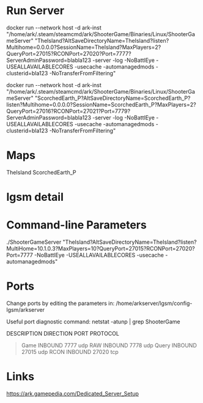 
# Run Server

docker run --network host -d ark-inst \
"/home/ark/.steam/steamcmd/ark/ShooterGame/Binaries/Linux/ShooterGameServer" "TheIsland?AltSaveDirectoryName=TheIsland?listen?Multihome=0.0.0.0?SessionName=TheIsland?MaxPlayers=2?QueryPort=27015?RCONPort=27020?Port=7777?ServerAdminPassword=blabla123 -server -log -NoBattlEye -USEALLAVAILABLECORES -usecache -automanagedmods -clusterid=bla123 -NoTransferFromFiltering"

docker run --network host -d ark-inst \
"/home/ark/.steam/steamcmd/ark/ShooterGame/Binaries/Linux/ShooterGameServer" "ScorchedEarth_P?AltSaveDirectoryName=ScorchedEarth_P?listen?Multihome=0.0.0.0?SessionName=ScorchedEarth_P?MaxPlayers=2?QueryPort=27016?RCONPort=27021?Port=7779?ServerAdminPassword=blabla123 -server -log -NoBattlEye -USEALLAVAILABLECORES -usecache -automanagedmods -clusterid=bla123 -NoTransferFromFiltering"


# Maps

TheIsland
ScorchedEarth_P


# lgsm detail

Command-line Parameters
================================================================================
./ShooterGameServer "TheIsland?AltSaveDirectoryName=TheIsland?listen?MultiHome=10.1.0.3?MaxPlayers=10?QueryPort=27015?RCONPort=27020?Port=7777 -NoBattlEye -USEALLAVAILABLECORES -usecache -automanagedmods"

Ports
================================================================================
Change ports by editing the parameters in:
/home/arkserver/lgsm/config-lgsm/arkserver

Useful port diagnostic command:
netstat -atunp | grep ShooterGame

DESCRIPTION  DIRECTION  PORT   PROTOCOL
> Game       INBOUND    7777   udp
> RAW        INBOUND    7778   udp
> Query      INBOUND    27015  udp
> RCON       INBOUND    27020  tcp

# Links

https://ark.gamepedia.com/Dedicated_Server_Setup

